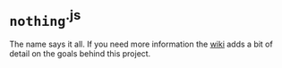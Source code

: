 # **`nothing`**<sup>.js</sup>

The name says it all. If you need more information the [wiki](https://github.com/nothingjs/nothing.js/wiki) adds a bit of detail on the goals behind this project.
